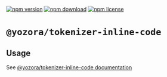 [![npm version](https://img.shields.io/npm/v/@yozora/tokenizer-inline-code.svg)](https://www.npmjs.com/package/@yozora/tokenizer-inline-code)
[![npm download](https://img.shields.io/npm/dm/@yozora/tokenizer-inline-code.svg)](https://www.npmjs.com/package/@yozora/tokenizer-inline-code)
[![npm license](https://img.shields.io/npm/l/@yozora/tokenizer-inline-code.svg)](https://www.npmjs.com/package/@yozora/tokenizer-inline-code)


# `@yozora/tokenizer-inline-code`


## Usage

  See [@yozora/tokenizer-inline-code documentation](https://yozora.guanghechen.com/docs/package/tokenizer-inline-code)
